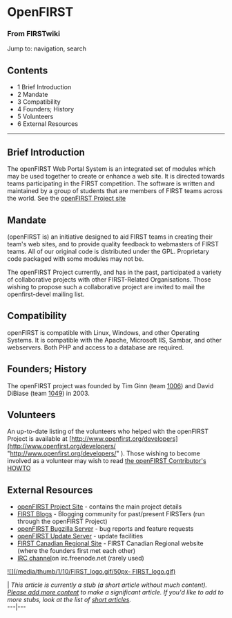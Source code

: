 # OpenFIRST

### From FIRSTwiki

Jump to: navigation, search

## Contents

  * 1 Brief Introduction
  * 2 Mandate
  * 3 Compatibility
  * 4 Founders; History
  * 5 Volunteers
  * 6 External Resources  
---  
  

##  Brief Introduction

The openFIRST Web Portal System is an integrated set of modules which may be
used together to create or enhance a web site. It is directed towards teams
participating in the FIRST competition. The software is written and maintained
by a group of students that are members of FIRST teams across the world. See
the [openFIRST Project site](http://www.openfirst.org
"http://www.openfirst.org" )


##  Mandate

(openFIRST is) an initiative designed to aid FIRST teams in creating their
team's web sites, and to provide quality feedback to webmasters of FIRST
teams. All of our original code is distributed under the GPL. Proprietary code
packaged with some modules may not be.

The openFIRST Project currently, and has in the past, participated a variety
of collaborative projects with other FIRST-Related Organisations. Those
wishing to propose such a collaborative project are invited to mail the
openfirst-devel mailing list.


##  Compatibility

openFIRST is compatible with Linux, Windows, and other Operating Systems. It
is compatible with the Apache, Microsoft IIS, Sambar, and other webservers.
Both PHP and access to a database are required.


##  Founders; History

The openFIRST project was founded by Tim Ginn (team [1006](/index.php/1006
"1006" )) and David DiBiase (team [1049](/index.php/1049 "1049" )) in 2003.


##  Volunteers

An up-to-date listing of the volunteers who helped with the openFIRST Project
is available at
[http://www.openfirst.org/developers](http://www.openfirst.org/developers/
"http://www.openfirst.org/developers/" ). Those wishing to become involved as
a volunteer may wish to read [the openFIRST Contributor's
HOWTO](http://openfirst.org/doc/tut/howto/
"http://openfirst.org/doc/tut/howto/" )


##  External Resources

  * [openFIRST Project Site](http://www.openfirst.org "http://www.openfirst.org" ) \- contains the main project details 
  * [FIRST Blogs](http://blog.openfirst.org "http://blog.openfirst.org" ) \- Blogging community for past/present FIRSTers (run through the openFIRST Project) 
  * [openFIRST Bugzilla Server](http://bugzilla.openfirst.org "http://bugzilla.openfirst.org" ) \- bug reports and feature requests 
  * [openFIRST Update Server](http://update.openfirst.org "http://update.openfirst.org" ) \- update facilities 
  * [FIRST Canadian Regional Site](http://www.firstcanadianregional.org "http://www.firstcanadianregional.org" ) \- FIRST Canadian Regional website (where the founders first met each other) 
  * [IRC channel](irc://irc.freenode.net#openfirst "irc://irc.freenode.net#openfirst" )on irc.freenode.net (rarely used) 

[![](/media/thumb/1/10/FIRST_logo.gif/50px-
FIRST_logo.gif)](/index.php/Image:FIRST_logo.gif "" )

|  _This article is currently a stub (a short article without much content).
[Please add more
content](http://www.firstwiki.net/index.php?title=OpenFIRST&action=edit
"http://www.firstwiki.net/index.php?title=OpenFIRST&action=edit" ) to make a
significant article. If you'd like to add to more stubs, look at the list of
[short articles](/index.php/Special:Shortpages "Special:Shortpages" )._  
---|---  
  
